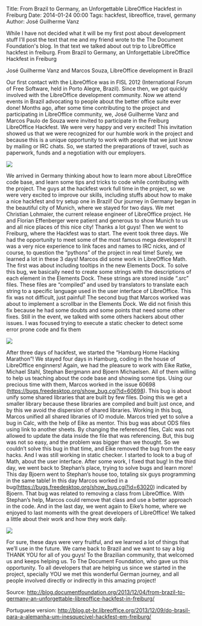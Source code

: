 Title: From Brazil to Germany, an Unforgettable LibreOffice Hackfest in Freiburg
Date: 2014-01-24 00:00
Tags: hackfest, libreoffice, travel, germany
Author: José Guilherme Vanz


While I have not decided what it will be my first post about development stuff I'll post the text that me and my friend wrote to the The Document Foundation's blog. In that text we talked about out trip to LibreOffice hackfest in freiburg.
From Brazil to Germany, an Unforgettable LibreOffice Hackfest in Freiburg

José Guilherme Vanz and Marcos Souza, LibreOffice development in Brazil

Our first contact with the LibreOffice was in FISL 2012 (International Forum of Free Software, held in Porto Alegre, Brazil). Since then, we got quickly involved with the LibreOffice development community. Now we attend events in Brazil advocating to people about the better office suite ever done!
Months ago, after some time contributing to the project and participating in LibreOffice community, we, José Guilherme Vanz and Marcos Paulo de Souza were invited to participate in the Freiburg LibreOffice Hackfest. We were very happy and very excited! This invitation showed us that we were recognized for our humble work in the project and because this is a unique opportunity to work with people that we just know by mailing or IRC chats. So, we started the preparations of travel, such as paperwork, funds and a negotiation with our employers.

![]({filename}/images/hackfest_01.jpg)

We arrived in Germany thinking about how to learn more about LibreOffice code base, and learn some tips and tricks to code while contributing with the project. The guys at the hackfest work full time in the project, so we were very excited to improve our skills, including stuffs about how to make a nice hackfest and try setup one in Brazil!
Our journey in Germany began in the beautiful city of Munich, where we stayed for two days. We met Christian Lohmaier, the current release engineer of LibreOffice project. He and Florian Effenberger were patient and generous to show Munich to us and all nice places of this nice city! Thanks a lot guys!
Then we went to Freiburg, where the Hackfest was to start. The event took three days. We had the opportunity to meet some of the most famous mega developers! It was a very nice experience to link faces and names to IRC nicks, and of course, to question the “pythons” of the project in real time! Surely, we learned a lot in these 3 days!
Marcos did some work in LibreOffice Math. The first was about including tooltips in the new Elements Dock. To solve this bug, we basically need to create some strings with the descriptions of each element in the Elements Dock. These strings are stored inside “.src” files. These files are “compiled” and used by translators to translate each string to a specific language used in the user interface of LibreOffice. This fix was not difficult, just painful!
The second bug that Marcos worked was about to implement a scrollbar in the Elements Dock. We did not finish this fix because he had some doubts and some points that need some other fixes. Still in the event, we talked with some others hackers about other issues.
I was focused trying to execute a static checker to detect some error prone code and fix them

![]({filename}/images/hackfest_02.jpg)

After three days of hackfest, we started the “Hamburg Home Hacking Marathon”! We stayed four days in Hamburg, coding in the house of LibreOffice enginners! Again, we had the pleasure to work with Eike Ratke, Michael Stahl, Stephan Bergmann and Bjoern Michaelsen. All of them willing to help us teaching about the code base and showing some tips.
Using our precious time with them, Marcos worked in the issue 60698 (https://bugs.freedesktop.org/show_bug.cgi?id=60698). This bug is about unify some shared libraries that are built by few files. Doing this we get a smaller library because these libraries are compiled and built just once, and by this we avoid the dispersion of shared libraries. Working in this bug, Marcos unified all shared libraries of IO module.
Marcos tried yet to solve a bug in Calc, with the help of Eike as mentor. This bug was about ODS files using link to another sheets. By changing the referenced files, Calc was not allowed to update the data inside the file that was referencing. But, this bug was not so easy, and the problem was bigger than we thought. So we couldn’t solve this bug in that time, and Eike removed the bug from the easy hacks.
And I was still working in static checker. I started to look to a bug of Math, about the user interface. After some work, I fixed that bug!
In the third day, we went back to Stephan’s place, trying to solve bugs and learn more! This day Bjoern went to Stephan’s house too, totaling six guys programming in the same table! In this day Marcos worked in a bug(https://bugs.freedesktop.org/show_bug.cgi?id=63020) indicated by Bjoern. That bug was related to removing a class from LibreOffice. With Stephan’s help, Marcos could remove that class and use a better approach in the code.
And in the last day, we went again to Eike’s home, where we enjoyed to last moments with the great developers of LibreOffice! We talked a little about their work and how they work daily.

![]({filename}/images/hackfest_02.jpg)

For sure, these days were very fruitful, and we learned a lot of things that we’ll use in the future.
We came back to Brazil and we want to say a big THANK YOU for all of you guys! To the  Brazilian community, that welcomed us and keeps helping us. To The Document Foundation, who gave us this opportunity. To all developers that are helping us since we started in the project, specially YOU we met this wonderful German journey, and all people involved directly or indirectly in this amazing project!

Source: http://blog.documentfoundation.org/2013/12/04/from-brazil-to-germany-an-unforgettable-libreoffice-hackfest-in-freiburg/

Portuguese version: http://blog.pt-br.libreoffice.org/2013/12/09/do-brasil-para-a-alemanha-um-inesquecivel-hackfest-em-freiburg/
